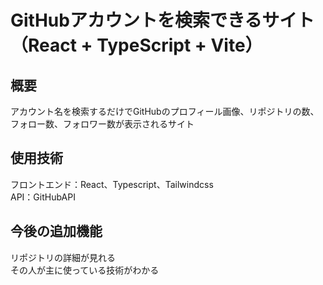 # GitHubアカウントを検索できるサイト（React + TypeScript + Vite）　　　
## 概要  
アカウント名を検索するだけでGitHubのプロフィール画像、リポジトリの数、フォロー数、フォロワー数が表示されるサイト  
## 使用技術  
フロントエンド：React、Typescript、Tailwindcss  
API：GitHubAPI
## 今後の追加機能  
リポジトリの詳細が見れる  
その人が主に使っている技術がわかる
